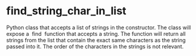 # find_string_char_in_list
Python class that accepts a list of strings in the constructor. The class will expose a ​ find ​ function that accepts a string. The function will return all strings from the list that contain the exact same characters as the string passed into it. The order of the characters in the strings is not relevant.

